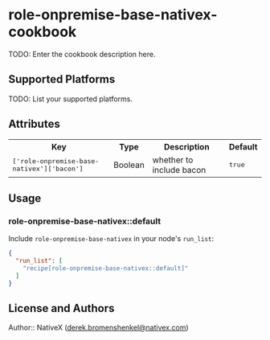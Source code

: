 # role-onpremise-base-nativex-cookbook

TODO: Enter the cookbook description here.

## Supported Platforms

TODO: List your supported platforms.

## Attributes

<table>
  <tr>
    <th>Key</th>
    <th>Type</th>
    <th>Description</th>
    <th>Default</th>
  </tr>
  <tr>
    <td><tt>['role-onpremise-base-nativex']['bacon']</tt></td>
    <td>Boolean</td>
    <td>whether to include bacon</td>
    <td><tt>true</tt></td>
  </tr>
</table>

## Usage

### role-onpremise-base-nativex::default

Include `role-onpremise-base-nativex` in your node's `run_list`:

```json
{
  "run_list": [
    "recipe[role-onpremise-base-nativex::default]"
  ]
}
```

## License and Authors

Author:: NativeX (<derek.bromenshenkel@nativex.com>)
